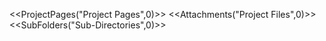 <!-- --- 
title: _includes 
-->

<<ProjectPages("Project Pages",0)>> 
<<Attachments("Project Files",0)>> 
<<SubFolders("Sub-Directories",0)>>
